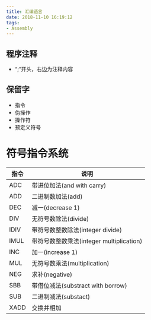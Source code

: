 ```yaml
---
title: 汇编语言
date: 2018-11-10 16:19:12
tags:
- Assembly
---
```


<!-- more -->

## 程序注释

- “;”开头，右边为注释内容


## 保留字
- 指令
- 伪操作
- 操作符
- 预定义符号

# 符号指令系统

指令|说明
-|-
ADC|带进位加法(and with carry)
ADD|二进制数加法(add)
DEC|减一(decrease 1)
DIV|无符号数除法(divide)
IDIV|带符号数整数除法(integer divide)
IMUL|带符号数整数乘法(integer multiplication)
INC|加一(increase 1)
MUL|无符号数乘法(multiplication)
NEG|求补(negative)
SBB|带借位减法(substract with borrow)
SUB|二进制减法(substact)
XADD|交换并相加

